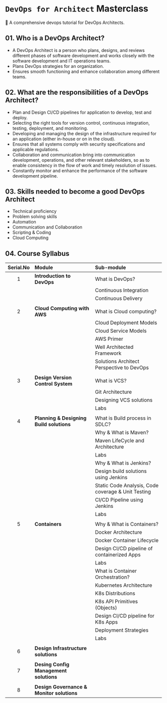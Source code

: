 # `DevOps for Architect` Masterclass

:penguin: A comprehensive devops tutorial for DevOps Architects.

## 01. Who is a DevOps Architect?

- A DevOps Architect is a person who plans, designs, and reviews different phases of software development and works closely with the software development and IT operations teams.
- Plans DevOps strategies for an organization.
- Ensures smooth functioning and enhance collaboration among different teams.

## 02. What are the responsibilities of a DevOps Architect?

- Plan and Design CI/CD pipelines for application to develop, test and deploy.
- Selecting the right tools for version control, continuous integration, testing, deployment, and monitoring.
- Developing and managing the design of the infrastructure required for an application (either in-house or on in the cloud).
- Ensures that all systems comply with security specifications and applicable regulations.
- Collaboration and communication bring into communication development, operations, and other relevant stakeholders, so as to enable consistency in the flow of work and timely resolution of issues.
- Constantly monitor and enhance the performance of the software development pipeline.

## 03. Skills needed to become a good DevOps Architect

- Technical proficiency
- Problem solving skills
- Automation
- Communication and Collaboration
- Scripting & Coding
- Cloud Computing

## 04. Course Syllabus

| Serial.No | Module                                    | Sub-module                                         |
| :-------: | :---------------------------------------- | :------------------------------------------------- |
|     1     | **Introduction to DevOps**                | What is DevOps?                                    |
|           |                                           | Continuous Integration                             |
|           |                                           | Continuous Delivery                                |
|           |                                           |                                                    |
|     2     | **Cloud Computing with AWS**              | What is Cloud computing?                           |
|           |                                           | Cloud Deployment Models                            |
|           |                                           | Cloud Service Models                               |
|           |                                           | AWS Primer                                         |
|           |                                           | Well Architected Framework                         |
|           |                                           | Solutions Architect Perspective to DevOps          |
|           |                                           |                                                    |
|     3     | **Design Version Control System**         | What is VCS?                                       |
|           |                                           | Git Architecture                                   |
|           |                                           | Designing VCS solutions                            |
|           |                                           | Labs                                               |
|           |                                           |                                                    |
|     4     | **Planning & Designing Build solutions**  | What is Build process in SDLC?                     |
|           |                                           | Why & What is Maven?                               |
|           |                                           | Maven LifeCycle and Architecture                   |
|           |                                           | Labs                                               |
|           |                                           | Why & What is Jenkins?                             |
|           |                                           | Design build solutions using Jenkins               |
|           |                                           | Static Code Analysis, Code coverage & Unit Testing |
|           |                                           | CI/CD Pipeline using Jenkins                       |
|           |                                           | Labs                                               |
|           |                                           |                                                    |
|     5     | **Containers**                            | Why & What is Containers?                          |
|           |                                           | Docker Architecture                                |
|           |                                           | Docker Container Lifecycle                         |
|           |                                           | Design CI/CD pipeline of containerized Apps        |
|           |                                           | Labs                                               |
|           |                                           | What is Container Orchestration?                   |
|           |                                           | Kubernetes Architecture                            |
|           |                                           | K8s Distributions                                  |
|           |                                           | K8s API Primitives (Objects)                       |
|           |                                           | Design CI/CD pipeline for K8s Apps                 |
|           |                                           | Deployment Strategies                              |
|           |                                           | Labs                                               |
|           |                                           |                                                    |
|     6     | **Design Infrastructure solutions**       |                                                    |
|           |                                           |                                                    |
|     7     | **Desing Config Management solutions**    |                                                    |
|           |                                           |                                                    |
|     8     | **Design Governance & Monitor solutions** |                                                    |
